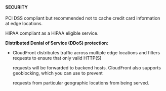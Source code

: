 #### SECURITY


PCI DSS compliant but recommended not to cache credit card information at edge locations.


HIPAA compliant as a HIPAA eligible service.


**Distributed Denial of Service (DDoS) protection:**


- CloudFront distributes traffic across multiple edge locations and filters requests to ensure that only valid HTTP(S)

  requests will be forwarded to backend hosts. CloudFront also supports geoblocking, which you can use to prevent

  requests from particular geographic locations from being served.

